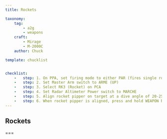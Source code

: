 ```yaml
---
title: Rockets

taxonomy:
    tag:
        - a2g
        - weapons
    craft:
        - Mirage
        - M-2000C
    author: Chuck

template: chucklist


checklist:
    -   step: 1. On PPA, set firing mode to either PAR (fires single rocket salvo) or TOT (fires all rockets in pods).
    -   step: 2. Set Master Arm switch to ARME (UP)
    -   step: 3. Select RK3 (Rocket) on PCA
    -   step: 4. Set Radar Altimeter Power switch to MARCHE
    -   step: 5. Align rocket pipper on target at a dive angle of 20-25 degrees.
    -   step: 6. When rocket pipper is aligned, press and hold WEAPON RELEASE button (SPACE by default).
---
```


## Rockets

===

